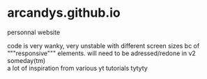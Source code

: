 # arcandys.github.io
personnal website

code is very wanky, very unstable with different screen sizes bc of """responsive""" elements. will need to be adressed/redone in v2 someday(tm)<br>
a lot of inspiration from various yt tutorials tytyty
